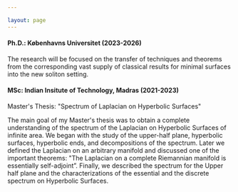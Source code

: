 ```yaml
---

layout: page
---
```

#### Ph.D.: Københavns Universitet (2023-2026)
 The research will be focused on the transfer of techniques and theorems from the corresponding vast supply of classical results for minimal surfaces into the new soliton setting. 

#### MSc: Indian Insitute of Technology, Madras (2021-2023) 
Master's Thesis: "Spectrum of Laplacian on Hyperbolic Surfaces" <br>
  
 The main goal of my Master's thesis was  to obtain a complete understanding of the spectrum of the Laplacian on Hyperbolic Surfaces of infinite area. We began with the study of the upper-half plane,  hyperbolic surfaces, hyperbolic ends, and decompositions of the spectrum. Later we defined the Laplacian on an arbitrary manifold and discussed one of the important theorems: "The Laplacian on a complete Riemannian manifold is essentially self-adjoint”. Finally, we described the spectrum for the Upper half plane and the characterizations of the essential and the discrete spectrum on Hyperbolic Surfaces.




  









